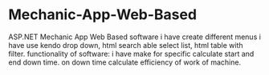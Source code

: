# Mechanic-App-Web-Based
ASP.NET Mechanic App Web Based software i have create different menus i have use kendo drop down, html search able select list, html table with filter. functionality of software: i have make for specific calculate start and end down time. on down time calculate efficiency of work of machine.

